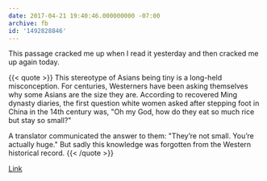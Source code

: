 ```yaml
---
date: 2017-04-21 19:40:46.000000000 -07:00
archive: fb
id: '1492828846'
---
```


This passage cracked me up when I read it yesterday and then cracked me up again today.

{{< quote >}}
This stereotype of Asians being tiny is a long-held misconception. For centuries, Westerners have been asking themselves why some Asians are the size they are. According to recovered Ming dynasty diaries, the first question white women asked after stepping foot in China in the 14th century was, "Oh my God, how do they eat so much rice but stay so small?"

A translator communicated the answer to them: "They’re not small. You’re actually huge." But sadly this knowledge was forgotten from the Western historical record.
{{< /quote >}}

[Link](http://reductress.com/post/im-not-tiny-because-im-asian-im-tiny-because-youre-white/)

